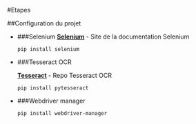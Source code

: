 #Etapes

##Configuration du projet
+ ###Selenium
  __[Selenium](https://selenium-python.readthedocs.io)__ - Site de la documentation Selenium

  `pip install selenium`

+ ###Tesseract OCR

  __[Tesseract](https://github.com/tesseract-ocr/tesseract)__ - Repo Tesseract OCR

  `pip install pytesseract`

+ ###Webdriver manager

  `pip install webdriver-manager`


